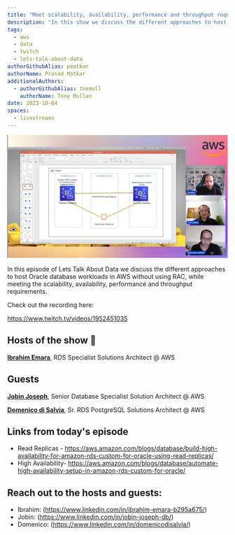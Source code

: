 ```yaml
---
title: "Meet scalability, availability, performance and throughput requirements of your Oracle database workloads in AWS without RAC  | S01 E24 | Lets Talk About Data Show "
description: "In this show we discuss the different approaches to host Oracle database workloads in AWS without using RAC, while meeting the scalability, availability, performance and throughput requirements."
tags:
  - aws
  - data
  - twitch
  - lets-talk-about-data
authorGithubAlias: pmatkar
authorName: Prasad Matkar
additionalAuthors: 
  - authorGithubAlias: toemull
    authorName: Tony Mullen
date: 2023-10-04
spaces:
  - livestreams
---
```


![Screenshot from the stream or an image related to the topic](images/show24.jpg)

In this episode of Lets Talk About Data we discuss the different approaches to host Oracle database workloads in AWS without using RAC, while meeting the scalability, availability, performance and throughput requirements.  

Check out the recording here:

https://www.twitch.tv/videos/1952451035


## Hosts of the show 🎤

[**Ibrahim Emara**](https://www.linkedin.com/in/ibrahim-emara-b295a675), RDS Specialist Solutions Architect @ AWS

## Guests

[**Jobin Joseph**](https://www.linkedin.com/in/jobin-joseph-db/), Senior Database Specialist Solution Architect @ AWS

[**Domenico di Salvia**](https://www.linkedin.com/in/domenicodisalvia/), Sr. RDS PostgreSQL Solutions Architect @ AWS



## Links from today's episode

* Read Replicas - https://aws.amazon.com/blogs/database/build-high-availability-for-amazon-rds-custom-for-oracle-using-read-replicas/
* High Availability- https://aws.amazon.com/blogs/database/automate-high-availability-setup-in-amazon-rds-custom-for-oracle/


## Reach out to the hosts and guests:

- Ibrahim: (https://www.linkedin.com/in/ibrahim-emara-b295a675/)
- Jobin: (https://www.linkedin.com/in/jobin-joseph-db/)
- Domenico: (https://www.linkedin.com/in/domenicodisalvia/)